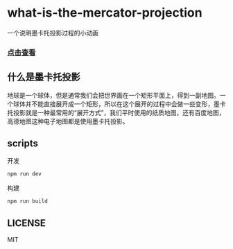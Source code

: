 # what-is-the-mercator-projection
一个说明墨卡托投影过程的小动画
### [点击查看](https://hujiulong.github.io/what-is-the-mercator-projection/)

## 什么是墨卡托投影
地球是一个球体，但是通常我们会把世界画在一个矩形平面上，得到一副地图。一个球体并不能直接展开成一个矩形，所以在这个展开的过程中会做一些变形，墨卡托投影就是一种最常用的“展开方式”，我们平时使用的纸质地图，还有百度地图，高德地图这种电子地图都是使用墨卡托投影。

## scripts
开发
```bash
npm run dev
```
构建
```bash
npm run build
```

## LICENSE
MIT
